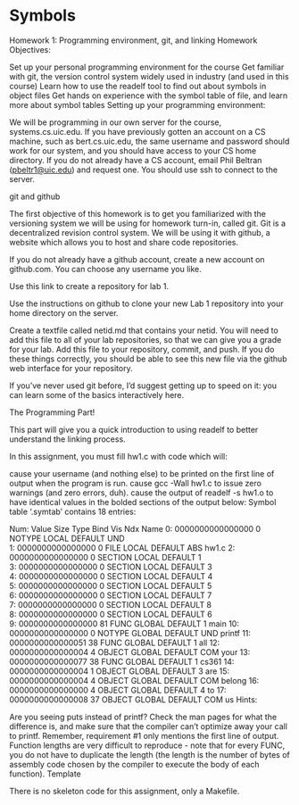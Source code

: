 # Symbols
Homework 1: Programming environment, git, and linking
Homework Objectives:

Set up your personal programming environment for the course
Get familiar with git, the version control system widely used in industry (and used in this course)
Learn how to use the readelf tool to find out about symbols in object files
Get hands on experience with the symbol table of file, and learn more about symbol tables
Setting up your programming environment:

We will be programming in our own server for the course, systems.cs.uic.edu.  If you have previously gotten an account on a CS machine, such as bert.cs.uic.edu, the same username and password should work for our system, and you should have access to your CS home directory.  If you do not already have a CS account, email Phil Beltran (pbeltr1@uic.edu) and request one.  You should use ssh to connect to the server.

git and github

The first objective of this homework is to get you familiarized with the versioning system we will be using for homework turn-in, called git. Git is a decentralized revision control system.  We will be using it with github, a website which allows you to host and share code repositories.

If you do not already have a github account, create a new account on github.com.  You can choose any username you like.

Use this link to create a repository for lab 1.

Use the instructions on github to clone your new Lab 1 repository into your home directory on the server.

Create a textfile called netid.md that contains your netid.  You will need to add this file to all of your lab repositories, so that we can give you a grade for your lab.  Add this file to your repository, commit, and push.  If you do these things correctly, you should be able to see this new file via the github web interface for your repository.

If you’ve never used git before, I’d suggest getting up to speed on it: you can learn some of the basics interactively here.

The Programming Part!

This part will give you a quick introduction to using readelf  to better understand the linking process.

In this assignment, you must fill hw1.c with code which will:

cause your username (and nothing else) to be printed on the first line of output when the program is run.
cause gcc -Wall hw1.c to issue zero warnings (and zero errors, duh).
cause the output of readelf -s hw1.o to have identical values in the bolded sections of the output below:
Symbol table ‘.symtab’ contains 18 entries:

Num:	Value	Size	Type	Bind	Vis	Ndx	Name
0:	0000000000000000	0	NOTYPE	LOCAL	DEFAULT	UND	 
1:	0000000000000000	0	FILE	LOCAL	DEFAULT	ABS	hw1.c
2:	0000000000000000	0	SECTION	LOCAL	DEFAULT	1	 
3:	0000000000000000	0	SECTION	LOCAL	DEFAULT	3	 
4:	0000000000000000	0	SECTION	LOCAL	DEFAULT	4	 
5:	0000000000000000	0	SECTION	LOCAL	DEFAULT	5	 
6:	0000000000000000	0	SECTION	LOCAL	DEFAULT	7	 
7:	0000000000000000	0	SECTION	LOCAL	DEFAULT	8	 
8:	0000000000000000	0	SECTION	LOCAL	DEFAULT	6	 
9:	0000000000000000	81	FUNC	GLOBAL	DEFAULT	1	main
10:	0000000000000000	0	NOTYPE	GLOBAL	DEFAULT	UND	printf
11:	0000000000000051	38	FUNC	GLOBAL	DEFAULT	1	all
12:	0000000000000004	4	OBJECT	GLOBAL	DEFAULT	COM	your
13:	0000000000000077	38	FUNC	GLOBAL	DEFAULT	1	cs361
14:	0000000000000004	1	OBJECT	GLOBAL	DEFAULT	3	are
15:	0000000000000004	4	OBJECT	GLOBAL	DEFAULT	COM	belong
16:	0000000000000000	4	OBJECT	GLOBAL	DEFAULT	4	to
17:	0000000000000008	37	OBJECT	GLOBAL	DEFAULT	COM	us
Hints:

Are you seeing puts instead of printf? Check the man pages for what the difference is, and make sure that the compiler can’t optimize away your call to printf. Remember, requirement #1 only mentions the first line of output.
Function lengths are very difficult to reproduce - note that for every FUNC, you do not have to duplicate the length (the length is the number of bytes of assembly code chosen by the compiler to execute the body of each function).
Template

There is no skeleton code for this assignment, only a Makefile.
